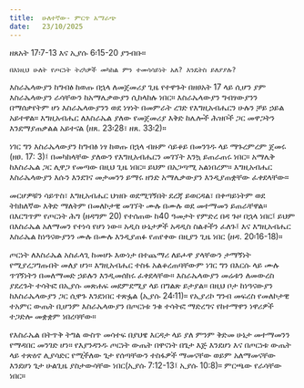 ```yaml
---
title:  ሁለተኛው- ምርጥ አማራጭ
date:   23/10/2025
---
```


ዘጸአት 17፡7-13 እና ኢያሱ 6፡15-20 ያንብቡ። 

`በእነዚህ ሁለት የጦርነት ትረካዎች መካከል ምን ተመሳሳይነት አለ? እንዴትስ ይለያያሉ?`

እስራኤላውያን ከግብፅ ከወጡ በኋላ ለመጀመሪያ ጊዜ የተዋጉት በዘፀአት 17 ላይ ሲሆን ያም እስራኤላውያን ራሳቸውን ከአማሌቃውያን ሲከላከሉ ነበር። እስራኤላውያን ግብፃውያንን በማሰቃየትም ሆነ እስራኤላውያንን ወደ ነፃነት በመምራት ረገድ የእግዚአብሔርን ሁሉን ቻይ ኃይል አይተዋል። እግዚአብሔር ለእስራኤል ያለው የመጀመሪያ እቅድ ከሌሎች ሕዝቦች ጋር መዋጋትን እንደማያጠቃልል አይተናል (ዘጸ. 23፡28፣ ዘጸ. 33፡2)።

ነገር ግን እስራኤላውያን ከግብፅ ነፃ ከወጡ በኋላ ብዙም ሳይቆይ በመንገዱ ላይ ማጉረምረም ጀመሩ (ዘፀ. 17: 3)፤ በመካከላቸው ያለውን የእግዚአብሔርን መገኘት እንኳ ይጠራጠሩ ነበር። አማሌቅ ከእስራኤል ጋር ሊዋጋ የመጣው በዚህ ጊዜ ነበር። ይህም በአጋጣሚ አልነበረም። እግዚአብሔር እስራኤላውያን እሱን እንደገና መታመንን ይማሩ ዘንድ አማሌቃውያን እንዲያጠቋቸው ፈቀደላቸው።

መርሆዎቹን ሳይጥስ፣ እግዚአብሔር ህዝቡ ወደሚገኝበት ደረጃ ይወርዳል፣ በቀጣይነትም ወደ ትክክለኛው እቅድ ማለትም በመለኮታዊ መገኘት ሙሉ በሙሉ ወደ መተማመን ይጠራቸዋል። በእርግጥም የጦርነት ሕግ (ዘዳግም 20) የተሰጠው ከ40 ዓመታት የምድረ በዳ ጉዞ በኋላ ነበር፤ ይህም በእስራኤል አለማመን የተነሳ የሆነ ነው። አዲስ ሁኔታዎች አዳዲስ ስልቶችን ፈለጉ፤ እና እግዚአብሔር እስራኤል ከነዓናውያንን ሙሉ በሙሉ እንዲያጠፉ የጠየቀው በዚያን ጊዜ ነበር (ዘዳ. 20፡16-18)።

ጦርነት ለእስራኤል አስፈላጊ ከመሆኑ እውነታ በተጨማሪ ለይሖዋ ያላቸውን ታማኝነት የሚያረጋግጡበት መለያ ሆነ። እግዚአብሔር ተስፋ አልቆረጠባቸውም ነገር ግን በእርሱ ላይ ሙሉ ጥገኝነትን በመለማመድ ኃይሉን እንዲመሰክሩ ፈቀደላቸው። እስራኤላውያን መሬቱን ለመውረስ ያደረጉት ተሳትፎ በኢያሱ መጽሐፍ መደምደሚያ ላይ በግልጽ ይታያል። በዚህ ቦታ ከነዓናውያን ከእስራኤላውያን ጋር ሲዋጉ እንደነበር ተጽፏል (ኢያሱ 24፡11)። የኢያሪኮ ግንብ መፍረስ የመለኮታዊ ተአምር ውጤት ቢሆንም እስራኤላውያን በጦርነቱ ንቁ ተሳትፎ ማድረግና የከተማዋን ነዋሪዎች ተጋድሎ መቋቋም ነበረባቸው።

የእስራኤል በትጥቅ ትግል ውስጥ መሳተፍ በያህዌ እርዳታ ላይ ያለ ምንም ቅድመ ሁኔታ መተማመንን የማዳበር መንገድ ሆነ። የእያንዳንዱ ጦርነት ውጤት በዋናነት በጌታ እጅ እንደሆነ እና በጦርነቱ ውጤት ላይ ተጽዕኖ ሊያሳድር የሚችለው ጌታ የሰጣቸውን ተስፋዎች ማመናቸው ወይም አለማመናቸው እንደሆነ ጌታ ሁልጊዜ ያስታውሳቸው ነበር(ኢያሱ 7:12-13፤ ኢያሱ 10:8)። ምርጫው የራሳቸው ነበር።
